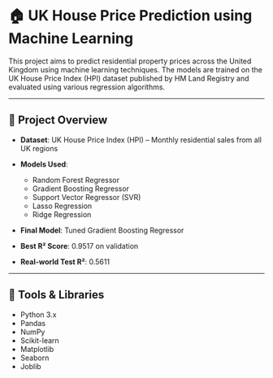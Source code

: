 

# 🏠 UK House Price Prediction using Machine Learning

This project aims to predict residential property prices across the United Kingdom using machine learning techniques. The models are trained on the UK House Price Index (HPI) dataset published by HM Land Registry and evaluated using various regression algorithms.

---

## 📌 Project Overview

- **Dataset**: UK House Price Index (HPI) – Monthly residential sales from all UK regions
- **Models Used**:
  - Random Forest Regressor
  - Gradient Boosting Regressor
  - Support Vector Regressor (SVR)
  - Lasso Regression
  - Ridge Regression

- **Final Model**: Tuned Gradient Boosting Regressor  
- **Best R² Score**: 0.9517 on validation  
- **Real-world Test R²**: 0.5611

---

## 🧰 Tools & Libraries

- Python 3.x
- Pandas
- NumPy
- Scikit-learn
- Matplotlib
- Seaborn
- Joblib
